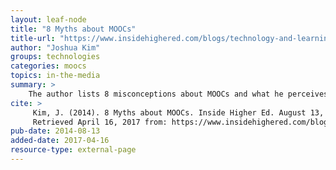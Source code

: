 ```yaml
---
layout: leaf-node
title: "8 Myths about MOOCs"
title-url: "https://www.insidehighered.com/blogs/technology-and-learning/8-myths-about-moocs"
author: "Joshua Kim"
groups: technologies
categories: moocs
topics: in-the-media
summary: >
    The author lists 8 misconceptions about MOOCs and what he perceives to be a better view.
cite: >
     Kim, J. (2014). 8 Myths about MOOCs. Inside Higher Ed. August 13, 2014.
     Retrieved April 16, 2017 from: https://www.insidehighered.com/blogs/technology-and-learning/8-myths-about-moocs
pub-date: 2014-08-13
added-date: 2017-04-16
resource-type: external-page
---
```

